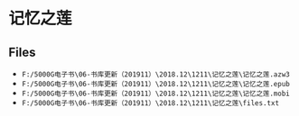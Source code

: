 # 记忆之莲

## Files

- `F:/5000G电子书\06-书库更新（201911）\2018.12\1211\记忆之莲\记忆之莲.azw3`
- `F:/5000G电子书\06-书库更新（201911）\2018.12\1211\记忆之莲\记忆之莲.epub`
- `F:/5000G电子书\06-书库更新（201911）\2018.12\1211\记忆之莲\记忆之莲.mobi`
- `F:/5000G电子书\06-书库更新（201911）\2018.12\1211\记忆之莲\files.txt`
